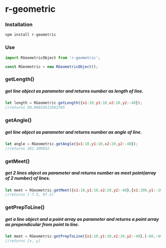# r-geometric

### Installation

``` javascript
npm install r-geometric
```

### Use

``` javascript
import RGeometricObject from 'r-geometric';

const RGeometric = new RGeometricObject();

```

### getLength()
##### get line object as parameter and returns number as length of line.
``` javascript
let length = RGeometric.getLength({x1:10,y1:10,x2:20,y2:-40});
//returns 50.99019513592785
```

### getAngle()
##### get line object as parameter and returns number as angle of line.
``` javascript
let angle = RGeometric.getAngle({x1:10,y1:10,x2:20,y2:-40});
//returns 281.309932
```

### getMeet()
##### get 2 lines object as parameter and returns number as meet point(array of 2 number) of lines.
``` javascript
let meet = RGeometric.getMeet({x1:10,y1:10,x2:20,y2:-40},{x1:100,y1:-10,x2:40,y2:50});
//returns [-7.5, 97.5]
```
### getPrepToLine()
##### get a line object and a point array as parameter and returns a point array as prependicular from point to line.
``` javascript
let meet = RGeometric.getPrepToLine({x1:10,y1:10,x2:20,y2:-40},[-60,-40]);
//returns [x, y]
```

